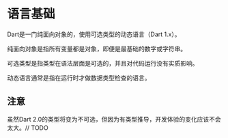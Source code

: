 # 语言基础

Dart是一门纯面向对象的，使用可选类型的动态语言（Dart 1.x）。

纯面向对象是指所有变量都是对象，即便是最基础的数字或字符串。

可选类型是指类型在语法层面是可选的，并且对代码运行没有实质影响。

动态语言通常是指在运行时才做数据类型检查的语言。

## 注意

虽然Dart 2.0的类型将变为不可选，但因为有类型推导，开发体验的变化应该不会太大。// TODO

